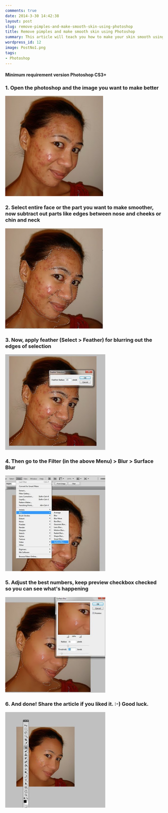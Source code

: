 ```yaml
---
comments: true
date: 2014-3-30 14:42:38
layout: post
slug: remove-pimples-and-make-smooth-skin-using-photoshop
title: Remove pimples and make smooth skin using Photoshop
summary: This article will teach you how to make your skin smooth using Photoshop
wordpress_id: 12
image: PostNo1.png
tags:
- Photoshop
---
```


#### Minimum requirement version Photoshop CS3+

### 1. Open the photoshop and the image you want to make better
<img src="/img/posts/Retouching-01.jpg" alt="">

### 2. Select entire face or the part you want to make smoother, now subtract out parts like edges between nose and cheeks or chin and neck
<img src="/img/posts/Retouching-02.jpg" alt="">

### 3. Now, apply feather (Select > Feather) for blurring out the edges of selection
<img src="/img/posts/Retouching-03.jpg" alt="">

### 4. Then go to the Filter (in the above Menu) > Blur > Surface Blur
<img src="/img/posts/Retouching-04.jpg" alt="">

### 5. Adjust the best numbers, keep preview checkbox checked so you can see what's happening
<img src="/img/posts/Retouching-05.jpg" alt="">

### 6. And done! Share the article if you liked it. :-) Good luck.
<img src="/img/posts/Retouching-06.jpg" alt="">

